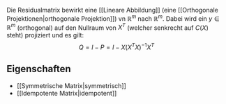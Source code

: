Die Residualmatrix bewirkt eine [[Lineare Abbildung]] (eine [[Orthogonale Projektionen|orthogonale Projektion]]) vn $\mathbb{R}^m$ nach $\mathbb{R}^m$. Dabei wird ein $y\in \mathbb{R}^m$ (orthogonal) auf den Nullraum von $X^T$ (welcher senkrecht auf $C(X)$ steht) projiziert und es gilt:
$$
Q = I-P = I-X(X^TX)^{-1}X^T
$$
## Eigenschaften
* [[Symmetrische Matrix|symmetrisch]]
* [[Idempotente Matrix|idempotent]] 